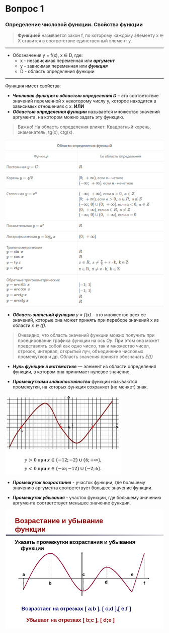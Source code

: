 # Вопрос 1

### Определение числовой функции. Свойства функции

> **Функ­ци­ей** на­зы­ва­ет­ся закон f, по ко­то­ро­му каж­до­му эле­мен­ту x ∈ X ста­вит­ся в со­от­вет­ствие един­ствен­ный эле­мент y.

***

- Обозначения y = f(x), x ∈ D, где:
    - x - независимая переменная или ***аргумент***
    - y - зависимая переменная или ***функция***
    - D - область определения функции 

***

Функция имеет свойства:
- ***Числовая функция с областью определения D*** – это соответствие значений переменной x некоторому числу y, которое находится в зависимых отношениях с x.
**ИЛИ**
- ***Областью определения функции*** называется множество значений аргумента, на котором можно задать эту функцию.

> Важно! На область определения влияет: Квадратный корень, знаменатель, tg(x), ctg(x).

![Таблица-с-областями-определения](/Math/Картинки/Вопрос_1/Область_определения.png)

- ***Область значений функции*** *y = f(x)* – это множество всех ее значений, которые она может принять при переборе значений x из области *x ∈ (f)*.

> Очевидно, что область значений функции можно получить при проецировании графика функции на ось *Oy*. При этом она может представлять собой как одно число, так и множество чисел, отрезок, интервал, открытый луч, объединение числовых промежутков и др. Область значения принято обозначать *E(f)*

- ***Нуль функции в математике*** — элемент из области определения функции, в котором она принимает нулевое значение.

- ***Промежутками знакопостоянства*** ​функции называются промежутки, на которых функция сохраняет (не ​меняет) знак. 

![Промежутки-знакопостоянства](/Math/Картинки/Вопрос_1/Промежуток_знакопостоянства.jpg)

- ***Промежуток возрастания*** - участок функции, где большему значению аргумента соответствует большее значение функции.  

- ***Промежуток убывания*** - участок функции, где большему значению аргумента соответствует меньшее значение функции.

![Возрастание-убывание](/Math/Картинки/Вопрос_1/Возрастание_Убывание.jpg)





